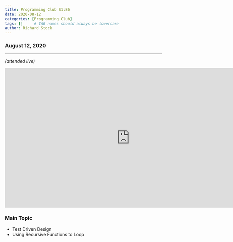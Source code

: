 ```yaml
---
title: Programming Club S1:E6
date: 2020-08-12
categories: [Programming Club]
tags: []     # TAG names should always be lowercase
author: Richard Stock
---
```

### August 12, 2020 
---
*(attended live)*

<iframe width="800" height="450" src="https://www.youtube.com/embed/6ymu3h99-Wg?start=1" frameborder="0" allow="accelerometer; autoplay; encrypted-media; gyroscope; picture-in-picture" allowfullscreen></iframe>

<br/>

### Main Topic

- Test Driven Design
- Using Recursive Functions to Loop 